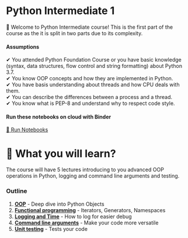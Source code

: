 # Python Intermediate 1

👋 Welcome to Python Intermediate course! This is the first part of the course as the it is split in two parts due to its complexity.

#### Assumptions
✔ You attended Python Foundation Course or you have basic knowledge (syntax, data structures, flow control and string formatting) about Python 3.7.  
✔ You know OOP concepts and how they are implemented in Python.  
✔ You have basis understanding about threads and how CPU deals with them.  
✔ You can describe the differences between a process and a thread.  
✔ You know what is PEP-8 and understand why to respect code style.  

#### Run these notebooks on cloud with Binder
[🚀 Run Notebooks](https://mybinder.org/v2/gh/myshy93/Training-Python-Intermediate/HEAD)

# 📖 What you will learn?

The course will have 5 lectures introducing to you advanced OOP operations in Python, logging and command line arguments and testing.

### Outline
1. **[OOP](Lecture%201/Lecture%201.ipynb)** - Deep dive into Python Objects
2. **[Functional programming](Lecture%202/Lecture%202.ipynb)** - Iterators, Generators, Namespaces
3. **[Logging and Time](Lecture%203/Lecture%203.ipynb)** - How to log for easier debug
4. **[Command line arguments](Lecture%204/Lecture%204.ipynb)** - Make your code more versatile
5. **[Unit testing](Lecture%205/Lecture%205.ipynb)** - Tests your code